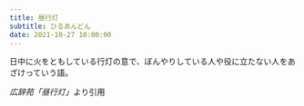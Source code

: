 ```yaml
---
title: 昼行灯
subtitle: ひるあんどん
date: 2021-10-27 10:00:00
---
```


日中に火をともしている行灯の意で、ぼんやりしている人や役に立たない人をあざけっていう語。

<cite>広辞苑「昼行灯」</cite>より引用